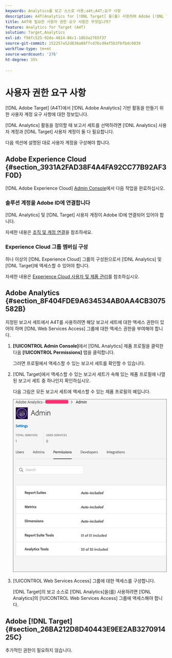 ```yaml
---
keywords: Analytics를 보고 소스로 사용;a4t;A4T;요구 사항
description: A4T(Analytics for [!DNL Target] 을(를) 사용하여 Adobe [!DNL Target] 에서 Adobe Analytics 기반 활동을 만드는 데 필요한 사용자 계정 요구 사항을 구성하는 방법에 대해 알아봅니다.
title: A4T에 필요한 사용자 권한 요구 사항은 무엇입니까?
feature: Analytics for Target (A4T)
solution: Target,Analytics
exl-id: f56fc525-92da-4814-86c1-18b3a2765f37
source-git-commit: 152257a52d836a88ffcd76cd9af5b3fbfbdc0839
workflow-type: tm+mt
source-wordcount: '276'
ht-degree: 35%

---
```


# 사용자 권한 요구 사항

[!DNL Adobe Target] (A4T)에서 [!DNL Adobe Analytics] 기반 활동을 만들기 위한 사용자 계정 요구 사항에 대한 정보입니다.

[!DNL Analytics] 활동을 정의할 때 보고서 세트를 선택하려면 [!DNL Analytics] 사용자 계정과 [!DNL Target] 사용자 계정이 둘 다 필요합니다.

다음 섹션에 설명된 대로 사용자 계정을 구성해야 합니다.

## Adobe Experience Cloud {#section_3931A2FAD38F4A4FA92CC77B92AF3F0D}

[!DNL Adobe Experience Cloud] [Admin Console](https://adminconsole.adobe.com)에서 다음 작업을 완료하십시오.

### 솔루션 계정을 Adobe ID에 연결합니다

[!DNL Analytics] 및 [!DNL Target] 사용자 계정이 Adobe ID에 연결되어 있어야 합니다.

자세한 내용은 [조직 및 계정 연결](https://experienceleague.adobe.com/docs/core-services/interface/administration/organizations.html?lang=en)을 참조하세요.

### Experience Cloud 그룹 멤버십 구성

하나 이상의 [!DNL Experience Cloud] 그룹의 구성원으로서 [!DNL Analytics] 및 [!DNL Target]에 액세스할 수 있어야 합니다.

자세한 내용은 [Experience Cloud 사용자 및 제품 관리](https://experienceleague.adobe.com/docs/core-services/interface/manage-users-and-products/admin-getting-started.html)를 참조하십시오.

## Adobe Analytics {#section_8F404FDE9A634534AB0AA4CB3075582B}

지정된 보고서 세트에서 A4T를 사용하려면 해당 보고서 세트에 대한 액세스 권한이 있어야 하며 [!DNL Web Services Access] 그룹에 대한 액세스 권한을 부여해야 합니다.

1. **[!UICONTROL Admin Console]**&#x200B;에서 [!DNL Analytics] 제품 프로필을 클릭한 다음 **[!UICONTROL Permissions]** 탭을 클릭합니다.

   그러면 프로필에서 액세스할 수 있는 보고서 세트를 확인할 수 있습니다.

1. [!DNL Target]에서 액세스할 수 있는 보고서 세트가 속해 있는 제품 프로필에 나열된 보고서 세트 중 하나인지 확인하십시오.

   다음 그림은 모든 보고서 세트에 액세스할 수 있는 제품 프로필의 예입니다.

   ![Admin Console 권한 탭](/help/main/c-integrating-target-with-mac/a4t/assets/permissions-tab.png)

1. [!UICONTROL Web Services Access] 그룹에 대한 액세스를 구성합니다.

   [!DNL Target]의 보고 소스로 [!DNL Analytics]을(를) 사용하려면 [!DNL Analytics]의 [!UICONTROL Web Services Access] 그룹에 액세스해야 합니다.


## Adobe [!DNL Target] {#section_26BA212D8D40443E9EE2AB327091425C}

추가적인 권한이 필요하지 않습니다.
